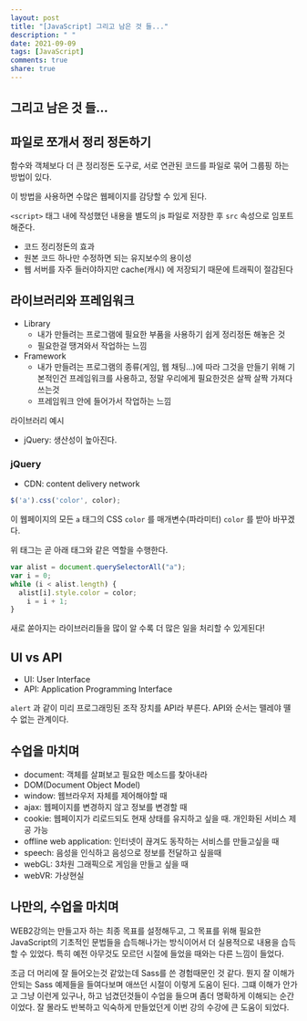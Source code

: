 ```yaml
---
layout: post
title: "[JavaScript] 그리고 남은 것 들..."
description: " "
date: 2021-09-09
tags: [JavaScript]
comments: true
share: true
---
```



## 그리고 남은 것 들...

## 파일로 쪼개서 정리 정돈하기

함수와 객체보다 더 큰 정리정돈 도구로, 서로 연관된 코드를 파일로 묶어 그룹핑 하는 방법이 있다. 

이 방법을 사용하면 수많은 웹페이지를 감당할 수 있게 된다.

`<script>` 태그 내에 작성했던 내용을 별도의 js 파일로 저장한 후 `src` 속성으로 임포트해준다. 

- 코드 정리정돈의 효과
- 원본 코드 하나만 수정하면 되는 유지보수의 용이성
- 웹 서버를 자주 들러야하지만 cache(캐시) 에 저장되기 때문에 트래픽이 절감된다

## 라이브러리와 프레임워크

- Library
  - 내가 만들려는 프로그램에 필요한 부품을 사용하기 쉽게 정리정돈 해놓은 것
  - 필요한걸 땡겨와서 작업하는 느낌
- Framework
  - 내가 만들려는 프로그램의 종류(게임, 웹 채팅...)에 따라 그것을 만들기 위해 기본적인건 프레임워크를 사용하고, 정말 우리에게 필요한것은 살짝 살짝 가져다 쓰는것
  - 프레임워크 안에 들어가서 작업하는 느낌

라이브러리 예시

- jQuery: 생산성이 높아진다.

### jQuery

- CDN: content delivery network

```jsx
$('a').css('color', color);
```

이 웹페이지의 모든 `a` 태그의 CSS `color` 를 매개변수(파라미터) `color` 를 받아 바꾸겠다.

위 태그는 곧 아래 태그와 같은 역할을 수행한다.

```jsx
var alist = document.querySelectorAll("a");
var i = 0;
while (i < alist.length) {
  alist[i].style.color = color;
	i = i + 1;
}
```

새로 쏟아지는 라이브러리들을 많이 알 수록 더 많은 일을 처리할 수 있게된다!

## UI vs API

- UI: User Interface
- API: Application Programming Interface

`alert` 과 같이 미리 프로그래밍된 조작 장치를 API라 부른다. API와 순서는 뗄레야 뗼 수 없는 관계이다. 

## 수업을 마치며

- document: 객체를 살펴보고 필요한 메소드를 찾아내라
- DOM(Document Object Model)
- window: 웹브라우저 자체를 제어해야할 때
- ajax: 웹페이지를 변경하지 않고 정보를 변경할 때
- cookie: 웹페이지가 리로드되도 현재 상태를 유지하고 싶을 때. 개인화된 서비스 제공 가능
- offline web application: 인터넷이 끊겨도 동작하는 서비스를 만들고싶을 때
- speech: 음성을 인식하고 음성으로 정보를 전달하고 싶을때
- webGL: 3차원 그래픽으로 게임을 만들고 싶을 때
- webVR: 가상현실

## 나만의, 수업을 마치며

 WEB2강의는 만들고자 하는 최종 목표를 설정해두고, 그 목표를 위해 필요한 JavaScript의 기초적인 문법들을 습득해나가는 방식이어서 더 실용적으로 내용을 습득할 수 있었다. 특히 예전 아무것도 모르던 시절에 들었을 때와는 다른 느낌이 들었다. 

 조금 더 머리에 잘 들어오는것 같았는데 Sass를 쓴 경험때문인 것 같다. 뭔지 잘 이해가 안되는 Sass 예제들을 들여다보며 애쓰던 시절이 이렇게 도움이 된다. 그떄 이해가 안가고 그냥 이런게 있구나, 하고 넘겼던것들이 수업을 들으며 좀더 명확하게 이해되는 순간이었다. 잘 몰라도 반복하고 익숙하게 만들었던게 이번 강의 수강에 큰 도움이 되었다.

